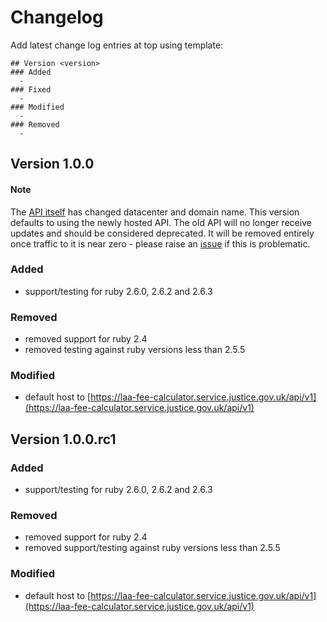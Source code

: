 # Changelog

Add latest change log entries at top using template:

```
## Version <version>
### Added
  -
### Fixed
  -
### Modified
  -
### Removed
  -

```

## Version 1.0.0

#### Note
The [API itself](https://laa-fee-calculator.service.justice.gov.uk/api/v1/docs) has changed datacenter and domain name. This version defaults to using the newly hosted API. The old API will no longer receive updates and should be considered deprecated. It will be removed entirely once traffic to it is near zero - please raise an [issue](https://github.com/ministryofjustice/laa-fee-calculator-client/issues) if this is problematic.

### Added
  - support/testing for ruby 2.6.0, 2.6.2 and 2.6.3
### Removed
  - removed support for ruby 2.4
  - removed testing against ruby versions less than 2.5.5
### Modified
  - default host to [https://laa-fee-calculator.service.justice.gov.uk/api/v1](https://laa-fee-calculator.service.justice.gov.uk/api/v1)

## Version 1.0.0.rc1
### Added
  - support/testing for ruby 2.6.0, 2.6.2 and 2.6.3
### Removed
  - removed support for ruby 2.4
  - removed support/testing against ruby versions less than 2.5.5
### Modified
  - default host to [https://laa-fee-calculator.service.justice.gov.uk/api/v1](https://laa-fee-calculator.service.justice.gov.uk/api/v1)

